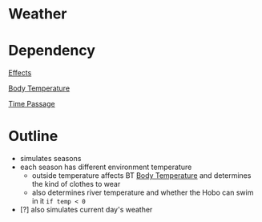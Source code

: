 # Weather

# Dependency

[Effects](https://www.notion.so/ffab63a0-653c-4b43-8715-495b60659dcc)

[Body Temperature](https://www.notion.so/e2d5b08c-6149-40dc-a291-1d838ed03a70)

[Time Passage](https://www.notion.so/21b1ec20-0116-4a40-adf2-039a76b7b69f)

# Outline

- simulates seasons
- each season has different environment temperature
  - outside temperature affects BT [Body Temperature](https://www.notion.so/e2d5b08c-6149-40dc-a291-1d838ed03a70) and determines the kind of clothes to wear
  - also determines river temperature and whether the Hobo can swim in it `if temp < 0`
- [?] also simulates current day's weather